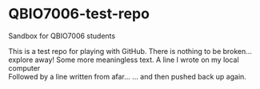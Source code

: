 # QBIO7006-test-repo
Sandbox for QBIO7006 students


This is a test repo for playing with GitHub. There is nothing to be broken... explore away!
Some more meaningless text.
A line I wrote on my local computer  
Followed by a line written from afar...
... and then pushed back up again.